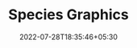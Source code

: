 ---
title: "Species Graphics"
date: 2022-07-28T18:35:46+05:30
draft: false
description: "Digital graphics of species"
layout: "gallery"
/images:
    - src: /images/gallery/species/albacore.svg
    - src: /images/gallery/species/atlanticbluefin tuna.svg'
    - src: /images/gallery/species/AtlanticCroaker.svg
    - src: /images/gallery/species/bigeye.svg
    - src: /images/gallery/species/blackfin.svg
    - src: /images/gallery/species/Bluecrab.svg
    - src: /images/gallery/species/bullshark.svg
    - src: /images/gallery/species/copepod.svg
    - src: /images/gallery/species/gafftop.ai.svg
    - src: /images/gallery/species/gecko_generic.svg
    - src: /images/gallery/species/greysnapper.svg
    - src: /images/gallery/species/greytriggerfish.svg
    - src: /images/gallery/species/grouper.svg
    - src: /images/gallery/species/kawakawa.svg
    - src: /images/gallery/species/lionfish.svg
    - src: /images/gallery/species/longtail.svg
    - src: /images/gallery/species/LunaMoth.svg
    - src: /images/gallery/species/maskedgoby.svg
    - src: /images/gallery/species/medaka.svg
    - src: /images/gallery/species/PacificBluefintuna.svg
    - src: /images/gallery/species/peacockbass.svg
    - src: /images/gallery/species/queentrigger.svg
    - src: /images/gallery/species/reddrum.svg
    - src: /images/gallery/species/redsnapper.svg
    - src: /images/gallery/species/robin.svg
    - src: /images/gallery/species/roundstingray_simple.svg
    - src: /images/gallery/species/roundstingray.svg
    - src: /images/gallery/species/roundthresher.svg
    - src: /images/gallery/species/sandtigershark.svg
    - src: /images/gallery/species/silverside.svg
    - src: /images/gallery/species/Southernbluefintuna.svg
    - src: /images/gallery/species/speckledtrout.svg
    - src: /images/gallery/species/striped_bass.svg
    - src: /images/gallery/species/threshercurved.svg
    - src: /images/gallery/species/thresher_material.ai.svg
    - src: /images/gallery/species/tripletail_Eric-Haffey.svg
    - src: /images/gallery/species/tunalarvae.svg
    - src: /images/gallery/species/walllizard.svg
    - src: /images/gallery/species/whiteshark.svg
    - src: /images/gallery/species/yellowfin.svg
    - src: /images/gallery/species/zebrashark.svg
---